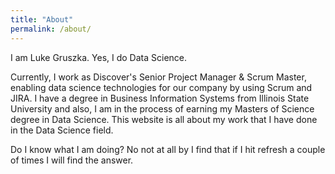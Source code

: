 ```yaml
---
title: "About"
permalink: /about/
---
```


I am Luke Gruszka. Yes, I do Data Science.

Currently, I work as Discover's Senior Project Manager & Scrum Master, enabling data science technologies for our company by using Scrum and JIRA. I have a degree in Business Information Systems from Illinois State University and also, I am in the process of earning my Masters of Science degree in Data Science. This website is all about my work that I have done in the Data Science field.

Do I know what I am doing? No not at all by I find that if I hit refresh a couple of times I will find the answer.
